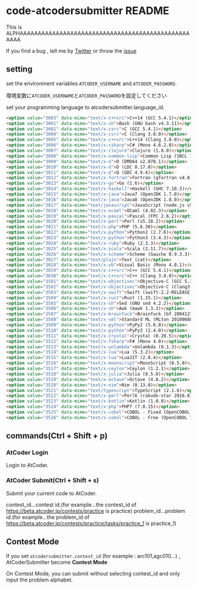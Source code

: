 # code-atcodersubmitter README

This is ALPHAAAAAAAAAAAAAAAAAAAAAAAAAAAAAAAAAAAAAAAAAAAAAAAAAAA

If you find a bug , tell me by [Twitter](https://twitter.com/Kutimoti_T) or throw the [issue](https://github.com/Kutimotitokura/Code-AtCoderSubmittion/issues)

## setting

set the environment variables `ATCODER_USERNAME` and `ATCODER_PASSWORD`.

環境変数に`ATCODER_USERNAME`と`ATCODER_PASSWORD`を設定してください

set your programming language to atcodersubmitter.language_id.

```html
<option value="3003" data-mime="text/x-c++src">C++14 (GCC 5.4.1)</option>
<option value="3001" data-mime="text/x-sh">Bash (GNU bash v4.3.11)</option>
<option value="3002" data-mime="text/x-csrc">C (GCC 5.4.1)</option>
<option value="3004" data-mime="text/x-csrc">C (Clang 3.8.0)</option>
<option value="3005" data-mime="text/x-c++src">C++14 (Clang 3.8.0)</option>
<option value="3006" data-mime="text/x-csharp">C# (Mono 4.6.2.0)</option>
<option value="3007" data-mime="text/x-clojure">Clojure (1.8.0)</option>
<option value="3008" data-mime="text/x-common-lisp">Common Lisp (SBCL 1.1.14)</option>
<option value="3009" data-mime="text/x-d">D (DMD64 v2.070.1)</option>
<option value="3010" data-mime="text/x-d">D (LDC 0.17.0)</option>
<option value="3011" data-mime="text/x-d">D (GDC 4.9.4)</option>
<option value="3012" data-mime="text/x-fortran">Fortran (gfortran v4.8.4)</option>
<option value="3013" data-mime="text/x-go">Go (1.6)</option>
<option value="3014" data-mime="text/x-haskell">Haskell (GHC 7.10.3)</option>
<option value="3015" data-mime="text/x-java">Java7 (OpenJDK 1.7.0)</option>
<option value="3016" data-mime="text/x-java">Java8 (OpenJDK 1.8.0)</option>
<option value="3017" data-mime="text/javascript">JavaScript (node.js v5.12)</option>
<option value="3018" data-mime="text/x-ocaml">OCaml (4.02.3)</option>
<option value="3019" data-mime="text/x-pascal">Pascal (FPC 2.6.2)</option>
<option value="3020" data-mime="text/x-perl">Perl (v5.18.2)</option>
<option value="3021" data-mime="text/x-php">PHP (5.6.30)</option>
<option value="3022" data-mime="text/x-python">Python2 (2.7.6)</option>
<option value="3023" data-mime="text/x-python">Python3 (3.4.3)</option>
<option value="3024" data-mime="text/x-ruby">Ruby (2.3.3)</option>
<option value="3025" data-mime="text/x-scala">Scala (2.11.7)</option>
<option value="3026" data-mime="text/x-scheme">Scheme (Gauche 0.9.3.3)</option>
<option value="3027" data-mime="text/plain">Text (cat)</option>
<option value="3028" data-mime="text/x-vb">Visual Basic (Mono 4.0.1)</option>
<option value="3029" data-mime="text/x-c++src">C++ (GCC 5.4.1)</option>
<option value="3030" data-mime="text/x-c++src">C++ (Clang 3.8.0)</option>
<option value="3501" data-mime="text/x-objectivec">Objective-C (GCC 5.3.0)</option>
<option value="3502" data-mime="text/x-objectivec">Objective-C (Clang3.8.0)</option>
<option value="3503" data-mime="text/x-swift">Swift (swift-2.2-RELEASE)</option>
<option value="3504" data-mime="text/x-rust">Rust (1.15.1)</option>
<option value="3505" data-mime="text/x-sh">Sed (GNU sed 4.2.2)</option>
<option value="3506" data-mime="text/x-sh">Awk (mawk 1.3.3)</option>
<option value="3507" data-mime="text/x-brainfuck">Brainfuck (bf 20041219)</option>
<option value="3508" data-mime="text/x-sml">Standard ML (MLton 20100608)</option>
<option value="3509" data-mime="text/x-python">PyPy2 (5.6.0)</option>
<option value="3510" data-mime="text/x-python">PyPy3 (2.4.0)</option>
<option value="3511" data-mime="text/x-crystal">Crystal (0.20.5)</option>
<option value="3512" data-mime="text/x-fsharp">F# (Mono 4.0)</option>
<option value="3513" data-mime="text/x-unlambda">Unlambda (0.1.3)</option>
<option value="3514" data-mime="text/x-lua">Lua (5.3.2)</option>
<option value="3515" data-mime="text/x-lua">LuaJIT (2.0.4)</option>
<option value="3516" data-mime="text/x-moonscript">MoonScript (0.5.0)</option>
<option value="3517" data-mime="text/x-ceylon">Ceylon (1.2.1)</option>
<option value="3518" data-mime="text/x-julia">Julia (0.5.0)</option>
<option value="3519" data-mime="text/x-octave">Octave (4.0.2)</option>
<option value="3520" data-mime="text/x-nim">Nim (0.13.0)</option>
<option value="3521" data-mime="text/typescript">TypeScript (2.1.6)</option>
<option value="3522" data-mime="text/x-perl">Perl6 (rakudo-star 2016.01)</option>
<option value="3523" data-mime="text/x-kotlin">Kotlin (1.0.0)</option>
<option value="3524" data-mime="text/x-php">PHP7 (7.0.15)</option>
<option value="3525" data-mime="text/x-cobol">COBOL - Fixed (OpenCOBOL 1.1.0)</option>
<option value="3526" data-mime="text/x-cobol">COBOL - Free (OpenCOBOL 1.1.0)</option>
```

## commands(Ctrl + Shift + p)

### AtCoder Login

Login to AtCoder.

### AtCoder Submit(Ctrl + Shift + s)

Submit your current code to AtCoder.

contest_id...contest id.(for example...the contest_id of https://beta.atcoder.jp/contests/practice is practice)
problem_id...problem id.(for example...the problem_id of https://beta.atcoder.jp/contests/practice/tasks/practice_1 is practice_1)

## Contest Mode

If you set `atcodersubmitter.contest_id` (for example : arc101,agc010...) , AtCoderSubmitter become **Contest Mode**

On Contest Mode, you can submit without selecting contest_id and only input the problem alphabet.

